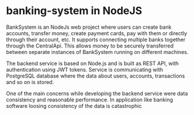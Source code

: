 # banking-system in NodeJS 

BankSystem is an NodeJs web project where users can create bank accounts, transfer money, create payment cards, pay with them or directly through their account, etc. It supports connecting multiple banks together through the CentralApi. This allows money to be securely transferred between separate instances of BankSystem running on different machines.

The backend service is based on Node.js and is built as REST API, with authentication using JWT tokens. Service is communicating with PostgreSQL database where the data about users, accounts, transactions and so on is stored.

One of the main concerns while developing the backend service were data consistency and reasonable performance. In application like banking software loosing consistency of the data is catastrophic

